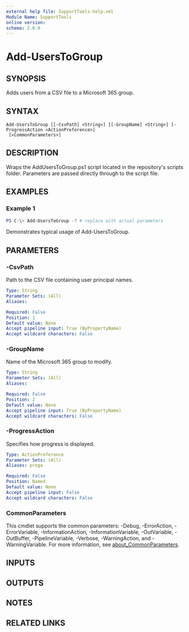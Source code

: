 ```yaml
---
external help file: SupportTools-help.xml
Module Name: SupportTools
online version:
schema: 2.0.0
---
```


# Add-UsersToGroup

## SYNOPSIS
Adds users from a CSV file to a Microsoft 365 group.

## SYNTAX

```
Add-UsersToGroup [[-CsvPath] <String>] [[-GroupName] <String>] [-ProgressAction <ActionPreference>]
 [<CommonParameters>]
```

## DESCRIPTION
Wraps the AddUsersToGroup.ps1 script located in the repository's scripts
folder.
Parameters are passed directly through to the script file.

## EXAMPLES

### Example 1
```powershell
PS C:\> Add-UsersToGroup -? # replace with actual parameters
```

Demonstrates typical usage of Add-UsersToGroup.

## PARAMETERS

### -CsvPath
Path to the CSV file containing user principal names.

```yaml
Type: String
Parameter Sets: (All)
Aliases:

Required: False
Position: 1
Default value: None
Accept pipeline input: True (ByPropertyName)
Accept wildcard characters: False
```

### -GroupName
Name of the Microsoft 365 group to modify.

```yaml
Type: String
Parameter Sets: (All)
Aliases:

Required: False
Position: 2
Default value: None
Accept pipeline input: True (ByPropertyName)
Accept wildcard characters: False
```

### -ProgressAction
Specifies how progress is displayed.

```yaml
Type: ActionPreference
Parameter Sets: (All)
Aliases: proga

Required: False
Position: Named
Default value: None
Accept pipeline input: False
Accept wildcard characters: False
```

### CommonParameters
This cmdlet supports the common parameters: -Debug, -ErrorAction, -ErrorVariable, -InformationAction, -InformationVariable, -OutVariable, -OutBuffer, -PipelineVariable, -Verbose, -WarningAction, and -WarningVariable. For more information, see [about_CommonParameters](http://go.microsoft.com/fwlink/?LinkID=113216).

## INPUTS

## OUTPUTS

## NOTES

## RELATED LINKS
